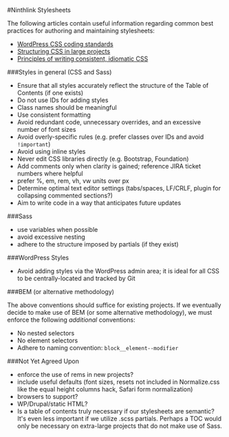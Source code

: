 #Ninthlink Stylesheets

The following articles contain useful information regarding common best practices for authoring and maintaining stylesheets:

* [WordPress CSS coding standards](https://make.wordpress.org/core/handbook/best-practices/coding-standards/css/)
* [Structuring CSS in large projects](https://medium.com/peergrade-io/structuring-css-in-large-projects-37f1695f5ec8#.7f42jl9ke)
* [Principles of writing consistent, idiomatic CSS](https://github.com/necolas/idiomatic-css)

###Styles in general (CSS and Sass)

* Ensure that all styles accurately reflect the structure of the Table of Contents (if one exists)
* Do not use IDs for adding styles
* Class names should be meaningful
* Use consistent formatting
* Avoid redundant code, unnecessary overrides, and an excessive number of font sizes
* Avoid overly-specific rules (e.g. prefer classes over IDs and avoid `!important`)
* Avoid using inline styles
* Never edit CSS libraries directly (e.g. Bootstrap, Foundation)
* Add comments only when clarity is gained; reference JIRA ticket numbers where helpful
* prefer %, em, rem, vh, vw units over px
* Determine optimal text editor settings (tabs/spaces, LF/CRLF, plugin for collapsing commented sections?)
* Aim to write code in a way that anticipates future updates

###Sass
* use variables when possible
* avoid excessive nesting
* adhere to the structure imposed by partials (if they exist)

###WordPress Styles
* Avoid adding styles via the WordPress admin area; it is ideal for all CSS to be centrally-located and tracked by Git

###BEM (or alternative methodology)

The above conventions should suffice for existing projects. If we eventually decide to make use of BEM (or some alternative methodology), we must enforce the following *additional* conventions:

* No nested selectors
* No element selectors
* Adhere to naming convention: `block__element--modifier`

###Not Yet Agreed Upon
* enforce the use of rems in new projects?
* include useful defaults (font sizes, resets not included in Normalize.css like the equal height columns hack, Safari form normalization)
* browsers to support?
* WP/Drupal/static HTML?
* Is a table of contents truly necessary if our stylesheets are semantic? It's even less important if we utilize .scss partials. Perhaps a TOC would only be necessary on extra-large projects that do not make use of Sass.
